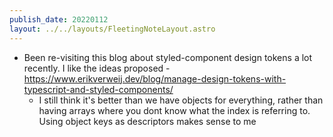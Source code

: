 ```yaml
---
publish_date: 20220112    
layout: ../../layouts/FleetingNoteLayout.astro
---
```

- Been re-visiting this blog about styled-component design tokens a lot recently. I like the ideas proposed - https://www.erikverweij.dev/blog/manage-design-tokens-with-typescript-and-styled-components/
   - I still think it's better than we have objects for everything, rather than having arrays where you dont know what the index is referring to. Using object keys as descriptors makes sense to me